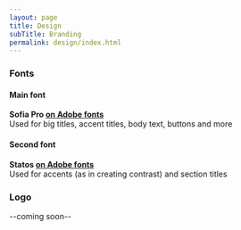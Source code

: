 ```yaml
---
layout: page
title: Design
subTitle: Branding
permalink: design/index.html
---
```


### Fonts
#### Main font
**Sofia Pro [on Adobe fonts](https://fonts.adobe.com/fonts/sofia)**<br>
Used for big titles, accent titles, body text, buttons and more

#### Second font
**Statos [on Adobe fonts](https://fonts.adobe.com/fonts/stratos)**<br>
Used for accents (as in creating contrast) and section titles

### Logo
--coming soon--
